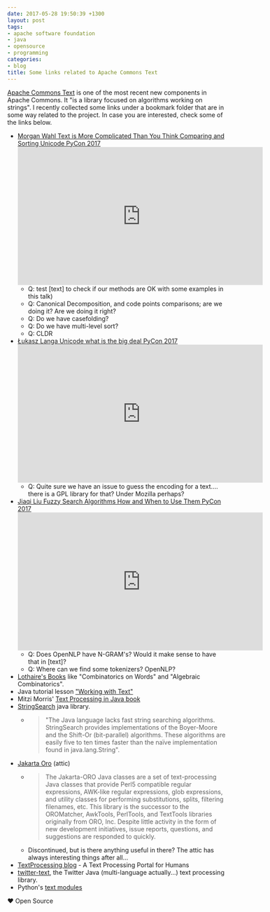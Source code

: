 ```yaml
---
date: 2017-05-28 19:50:39 +1300
layout: post
tags:
- apache software foundation
- java
- opensource
- programming
categories:
- blog
title: Some links related to Apache Commons Text
---
```


[Apache Commons Text](http://commons.apache.org/proper/commons-text/) is one of the most recent new components in Apache Commons. It "is a library focused on algorithms working on strings". I recently collected some links
under a bookmark folder that are in some way related to the project. In case you are interested,
check some of the links below.

* [Morgan Wahl Text is More Complicated Than You Think Comparing and Sorting Unicode PyCon 2017](https://www.youtube.com/watch?v=bx3NOoroV-M) <iframe width="560" height="315" src="https://www.youtube.com/embed/bx3NOoroV-M?rel=0" frameborder="0" allowfullscreen></iframe>
    * Q: test [text] to check if our methods are OK with some examples in this talk)
    * Q: Canonical Decomposition, and code points comparisons; are we doing it? Are we doing it right?
    * Q: Do we have casefolding?
    * Q: Do we have multi-level sort?
    * Q: CLDR
* [Łukasz Langa Unicode what is the big deal PyCon 2017](https://www.youtube.com/watch?v=7m5JA3XaZ4k) <iframe width="560" height="315" src="https://www.youtube.com/embed/7m5JA3XaZ4k?rel=0" frameborder="0" allowfullscreen></iframe>
    * Q: Quite sure we have an issue to guess the encoding for a text.... there is a GPL library for that? Under Mozilla perhaps?
* [Jiaqi Liu Fuzzy Search Algorithms How and When to Use Them PyCon 2017](https://www.youtube.com/watch?v=kTS2b6pGElE) <iframe width="560" height="315" src="https://www.youtube.com/embed/kTS2b6pGElE?rel=0" frameborder="0" allowfullscreen></iframe>
    * Q: Does OpenNLP have N-GRAM's? Would it make sense to have that in [text]?
    * Q: Where can we find some tokenizers? OpenNLP?
* [Lothaire's Books](http://www-igm.univ-mlv.fr/~berstel/Lothaire/) like "Combinatorics on Words" and "Algebraic Combinatorics".
* Java tutorial lesson ["Working with Text"](https://docs.oracle.com/javase/tutorial/i18n/text/)
* Mitzi Morris' [Text Processing in Java book](https://www.amazon.com/Text-Processing-Java-Mitzi-Morris/dp/0988208725)
* [StringSearch](http://johannburkard.de/software/stringsearch/) java library.
    * <blockquote>"The Java language lacks fast string searching algorithms. StringSearch provides implementations of the Boyer-Moore and the Shift-Or (bit-parallel) algorithms. These algorithms are easily five to ten times faster than the na&iuml;ve implementation found in java.lang.String".</blockquote>
* [Jakarta Oro](https://jakarta.apache.org/oro/) (attic)
    * <blockquote>The Jakarta-ORO Java classes are a set of text-processing Java classes that provide Perl5 compatible regular expressions, AWK-like regular expressions, glob expressions, and utility classes for performing substitutions, splits, filtering filenames, etc. This library is the successor to the OROMatcher, AwkTools, PerlTools, and TextTools libraries originally from ORO, Inc. Despite little activity in the form of new development initiatives, issue reports, questions, and suggestions are responded to quickly.</blockquote>
    * Discontinued, but is there anything useful in there? The attic has always interesting things after all...
* [TextProcessing blog](http://textprocessing.org/) - A Text Processing Portal for Humans
* [twitter-text](https://github.com/twitter/twitter-text), the Twitter Java (multi-language actually...) text processing library.
* Python's [text modules](https://docs.python.org/3/library/text.html)

&hearts; Open Source

